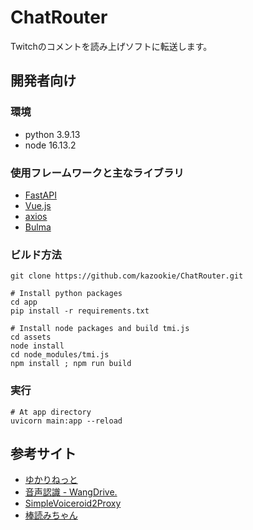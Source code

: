 # ChatRouter

Twitchのコメントを読み上げソフトに転送します。

## 開発者向け

### 環境
- python 3.9.13
- node 16.13.2

### 使用フレームワークと主なライブラリ
- [FastAPI](https://fastapi.tiangolo.com/)
- [Vue.js](https://vuejs.org/)
- [axios](https://axios-http.com/)
- [Bulma](https://bulma.io/)

### ビルド方法
```
git clone https://github.com/kazookie/ChatRouter.git

# Install python packages
cd app
pip install -r requirements.txt

# Install node packages and build tmi.js
cd assets
node install
cd node_modules/tmi.js
npm install ; npm run build
```

### 実行
```
# At app directory
uvicorn main:app --reload
```

## 参考サイト
- [ゆかりねっと](http://www.okayulu.moe/)
- [音声認識 - WangDrive.](https://wangdora.rdy.jp/?plugin/voice_recognition)
- [SimpleVoiceroid2Proxy](https://github.com/SlashNephy/SimpleVoiceroid2Proxy)
- [棒読みちゃん](https://chi.usamimi.info/Program/Application/BouyomiChan/)
